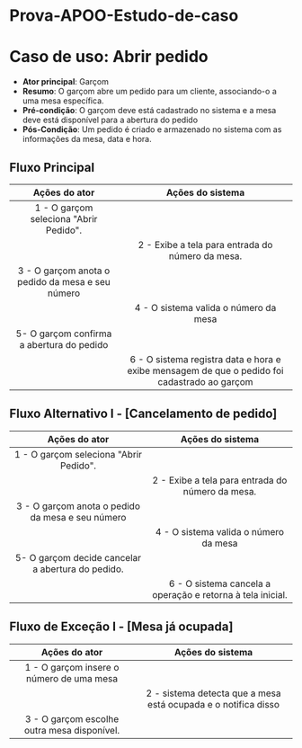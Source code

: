 # Prova-APOO-Estudo-de-caso

# Caso de uso: Abrir pedido

- **Ator principal**: Garçom
- **Resumo**: O garçom abre um pedido para um cliente, associando-o a uma mesa específica.
- **Pré-condição**: O garçom deve está cadastrado no sistema e a mesa deve está disponível para a abertura do pedido
- **Pós-Condição**: Um pedido é criado e armazenado no sistema com as informações da mesa, data e hora.


## Fluxo Principal
| Ações do ator | Ações do sistema |
| :-----------------: | :-----------------: | 
| 1 - O garçom seleciona "Abrir Pedido".||  
|| 2 - Exibe a tela para entrada do número da mesa.| 
|3 - O garçom anota o pedido da mesa e seu número ||
|| 4 - O sistema valida o número da mesa |
|5- O garçom confirma a abertura do pedido ||
|| 6 - O sistema registra data e hora e exibe mensagem de que o pedido foi cadastrado ao garçom |

## Fluxo Alternativo I - [Cancelamento de pedido]
| Ações do ator | Ações do sistema |
| :-----------------: | :-----------------: | 
| 1 - O garçom seleciona "Abrir Pedido".||  
|| 2 - Exibe a tela para entrada do número da mesa.| 
|3 - O garçom anota o pedido da mesa e seu número ||
|| 4 - O sistema valida o número da mesa |
|5- O garçom decide cancelar a abertura do pedido. ||
|| 6 - O sistema cancela a operação e retorna à tela inicial.|


## Fluxo de Exceção I - [Mesa já ocupada]
| Ações do ator | Ações do sistema |
| :-----------------: | :-----------------: | 
| 1 - O garçom insere o número de uma mesa||  
|| 2 -  sistema detecta que a mesa está ocupada e o notifica disso| 
|3 - O garçom escolhe outra mesa disponível.||

